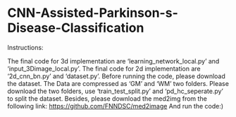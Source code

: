 # CNN-Assisted-Parkinson-s-Disease-Classification

Instructions:

The final code for 3d implementation are ‘learning_network_local.py’ and ‘input_3Dimage_local.py’.
The final code for 2d implementation are ‘2d_cnn_bn.py’ and ‘dataset.py’.
Before running the code, please download the dataset. The Data are compressed as ‘GM’ and ‘WM’ two folders. Please download the two folders, use ‘train_test_split.py’ and ‘pd_hc_seperate.py’ to split the dataset.
Besides, please download the med2img from the following link: https://github.com/FNNDSC/med2image
And run the code:)
